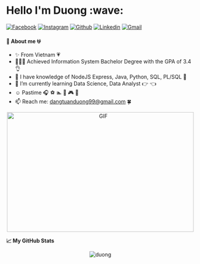 
<h1>Hello I'm Duong :wave: </h1>

[![Facebook](https://img.shields.io/badge/Facebook-FB-blue)](https://www.facebook.com/duong.dang.301199/)
[![Instagram](https://img.shields.io/badge/-Instagram-c13584?style=flat&labelColor=c13584&logo=instagram&logoColor=white)](https://www.instagram.com/aloduongday_/)
[![Github](https://img.shields.io/badge/-Github-000?style=flat&logo=Github&logoColor=white)](https://github.com/dtduong30)
[![Linkedin](https://img.shields.io/badge/-LinkedIn-blue?style=flat&logo=Linkedin&logoColor=white)](https://www.linkedin.com/in/rustic3011/)
[![Gmail](https://img.shields.io/badge/-Gmail-c14438?style=flat&logo=Gmail&logoColor=white)](mailto:dangtuanduong99@gmail.com)

**:eyes: About me :ophiuchus:**
- :sparkles: From Vietnam :heartpulse:
- 👨🏽‍💻 Achieved Information System Bachelor Degree with the GPA of 3.4 :ok_hand:  
- :owl: I have knowledge of NodeJS Express, Java, Python, SQL, PL/SQL :penguin:
- :palm_tree: I’m currently learning Data Science, Data Analyst :point_right: :point_left:
- :relaxed: Pastime :headphones: :soccer: :swimmer: :8ball: :video_game: :beers:
- 📫 Reach me: dangtuanduong99@gmail.com  :four_leaf_clover:
<!-- - 📝 [Resume]() -->

<p align="center"> <img alt="GIF" src="https://github.com/abhisheknaiidu/abhisheknaiidu/blob/master/code.gif?raw=true" width="500" height="320" />

**📈 My GitHub Stats**
<p align="center"> <img src="https://github-readme-stats.vercel.app/api?username=Miracle30&show_icons=true&theme=maroongold" alt="duong" />
  
 <!--
**Miracle30/Miracle30** is a ✨ _special_ ✨ repository because its `README.md` (this file) appears on your GitHub profile.
### Hi there 👋
Here are some ideas to get you started:
- 🔭 I’m currently working on ...
- 🌱 I’m currently learning ...
- 👯 I’m looking to collaborate on ...
- 🤔 I’m looking for help with ...
- 💬 Ask me about ...
- 📫 How to reach me: ...
- 😄 Pronouns: ...
- ⚡ Fun fact: ...
-->

